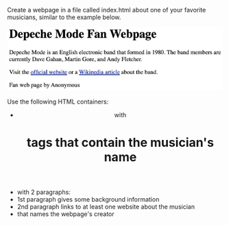 ﻿Create a webpage in a file called index.html about one of your favorite musicians, similar to the example below. 

![](Aspose.Words.2c2c5728-6ed5-455b-a988-c3161bdd68d6.001.jpeg)

Use the following HTML containers: 

- <header> with <h1> tags that contain the musician's name 
- <main> with 2 paragraphs: 
- 1st paragraph gives some background information 
- 2nd paragraph links to at least one website about the musician 
- <footer> that names the webpage's creator 
